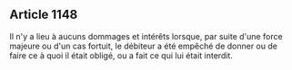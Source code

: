 Article 1148
----
Il n'y a lieu à aucuns dommages et intérêts lorsque, par suite d'une force
majeure ou d'un cas fortuit, le débiteur a été empêché de donner ou de faire ce
à quoi il était obligé, ou a fait ce qui lui était interdit.

